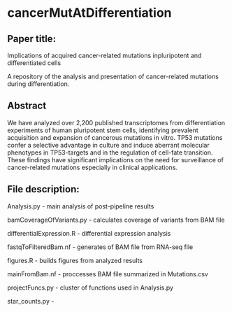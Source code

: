 # cancerMutAtDifferentiation
## Paper title:
Implications of acquired cancer-related mutations inpluripotent and differentiated cells

A repository of the analysis and presentation of cancer-related mutations during differentiation.


## Abstract
We have analyzed over 2,200 published transcriptomes from differentiation experiments of human pluripotent stem cells, identifying prevalent acquisition and expansion of cancerous mutations in vitro. TP53 mutations confer a selective advantage in culture and induce aberrant molecular phenotypes in TP53-targets and in the regulation of cell-fate transition. 
These findings have significant implications on the need for surveillance of cancer-related mutations especially in clinical applications.


## File description:
Analysis.py -  main analysis of post-pipeline results

bamCoverageOfVariants.py - calculates coverage of variants from BAM file

differentialExpression.R - differential expression analysis

fastqToFilteredBam.nf - generates of BAM file from RNA-seq file

figures.R - builds figures from analyzed results

mainFromBam.nf - proccesses BAM file summarized in Mutations.csv

projectFuncs.py - cluster of functions used in Analysis.py

star_counts.py - 
